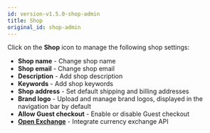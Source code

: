 ```yaml
---
id: version-v1.5.0-shop-admin
title: Shop
original_id: shop-admin
---
```

    
Click on the **Shop** <i class="rui font-icon fa fa-th"></i> icon to manage the following shop settings:

-   **Shop name** - Change shop name
-   **Shop email** - Change shop email
-   **Description** - Add shop description
-   **Keywords** - Add shop keywords
-   **Shop address** - Set default shipping and billing addresses
-   **Brand logo** - Upload and manage brand logos, displayed in the navigation bar by default
-   **Allow Guest checkout** - Enable or disable Guest checkout
-   **[Open Exchange](https://openexchangerates.org/)** - Integrate currency exchange API

